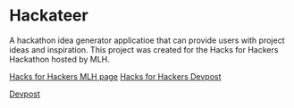 # Hackateer
A hackathon idea generator applicatioe that can provide users with project ideas and inspiration. This project was created for the Hacks for Hackers Hackathon hosted by MLH. 

[Hacks for Hackers MLH page](https://organize.mlh.io/participants/events/9847-hacks-for-hackers?_gl=1*1idnld*_ga*ODIwOTA2MzM5LjE2ODg2MjU4ODU.*_ga_E5KT6TC4TK*MTY4OTk1NzU4Ni44LjEuMTY4OTk1ODQ0Ny41MS4wLjA.)
[Hacks for Hackers Devpost](https://hacks-for-hackers.devpost.com/) <br>

[Devpost](https://devpost.com/software/hackateer)
